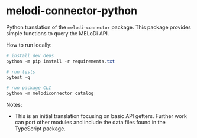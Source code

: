 # melodi-connector-python

Python translation of the `melodi-connector` package. This package provides simple functions to query the MELoDi API.

How to run locally:

```powershell
# install dev deps
python -m pip install -r requirements.txt

# run tests
pytest -q

# run package CLI
python -m melodiconnector catalog
```

Notes:

- This is an initial translation focusing on basic API getters. Further work can port other modules and include the data files found in the TypeScript package.
